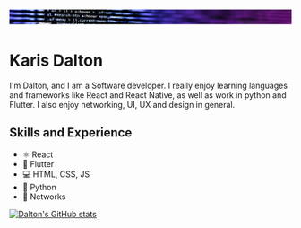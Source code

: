 ![Software Developer](https://github.com/karisdalton/karisdalton/blob/main/image-1.png?raw=true)

# Karis Dalton

I'm Dalton, and I am a Software developer. I really enjoy learning languages and frameworks like React and React Native, as well as work in python and Flutter. I also enjoy networking, UI, UX and design in general.

## Skills and Experience
* ⚛ React
* 📱 Flutter
* 💻 HTML, CSS, JS
* 🐍 Python
* 🛜 Networks

[![Dalton's GitHub stats](https://github-readme-stats.vercel.app/api?username=karisdalton)](https://github.com/karisdalton/github-readme-stats)
